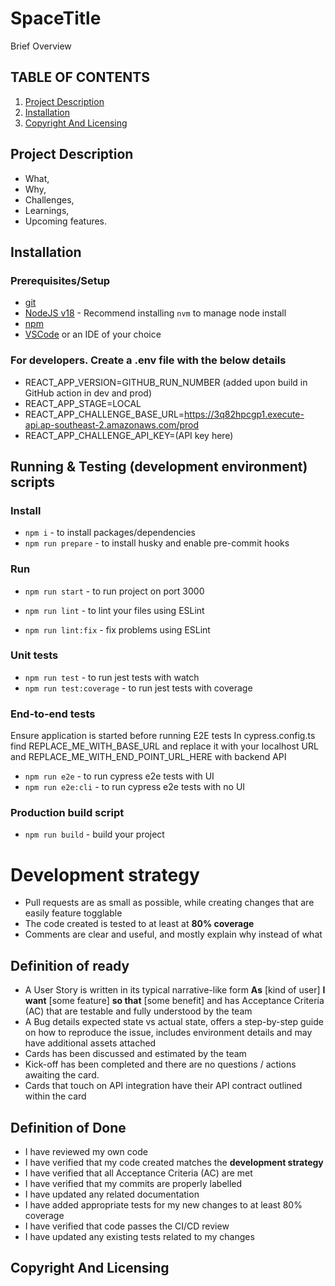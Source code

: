 <!-- prettier-ignore-start -->
[npm]: https://www.npmjs.com/
[node]: https://nodejs.org
[git]: https://github.com/Lexicon-Digital/launchpad-react
[vscode]: https://code.visualstudio.com/
[miro]: https://miro.com/
[trello]: https://trello.com/en
[jira]: https://www.atlassian.com/software/jira
[linear]: https://linear.app/
[slack]: https://slack.com/intl/en-au
[discord]: https://discord.com/
[confluence]: https://www.atlassian.com/software/confluence
[teams]: https://learn.microsoft.com/en-us/microsoftteams/shared-channels
[githubIntegrations]: https://github.com/integrations 
<!-- prettier-ignore-end -->

# SpaceTitle

<!--
In one or two sentences, summarise and describe your project to help others understand the goal and purpose of the entire project.
-->

Brief Overview

## TABLE OF CONTENTS

1. [Project Description](#project-description)
2. [Installation](#installation)
3. [Copyright And Licensing](#copyright-and-licensing)

## Project Description

- What,
- Why,
- Challenges,
- Learnings,
- Upcoming features.

## Installation

### Prerequisites/Setup

- [git][git]
- [NodeJS v18][node] - Recommend installing `nvm` to manage node install
- [npm][npm]
- [VSCode][vscode] or an IDE of your choice

### For developers. Create a .env file with the below details

- REACT_APP_VERSION=GITHUB_RUN_NUMBER (added upon build in GitHub action in dev and prod)
- REACT_APP_STAGE=LOCAL
- REACT_APP_CHALLENGE_BASE_URL=https://3q82hpcgp1.execute-api.ap-southeast-2.amazonaws.com/prod
- REACT_APP_CHALLENGE_API_KEY=(API key here)

## Running & Testing (development environment) scripts

### Install

- `npm i` - to install packages/dependencies
- `npm run prepare` - to install husky and enable pre-commit hooks

### Run

- `npm run start` - to run project on port 3000

- `npm run lint` - to lint your files using ESLint
- `npm run lint:fix` - fix problems using ESLint

### Unit tests

- `npm run test` - to run jest tests with watch
- `npm run test:coverage` - to run jest tests with coverage

### End-to-end tests

Ensure application is started before running E2E tests
In cypress.config.ts find REPLACE_ME_WITH_BASE_URL and replace it with your localhost URL and REPLACE_ME_WITH_END_POINT_URL_HERE with backend API

- `npm run e2e` - to run cypress e2e tests with UI
- `npm run e2e:cli` - to run cypress e2e tests with no UI

### Production build script

- `npm run build` - build your project

# Development strategy

- Pull requests are as small as possible, while creating changes that are easily feature togglable
- The code created is tested to at least at **80% coverage**
- Comments are clear and useful, and mostly explain why instead of what

## Definition of ready

- A User Story is written in its typical narrative-like form **As** [kind of user] **I want** [some feature] **so that** [some benefit] and has Acceptance Criteria (AC) that are testable and fully understood by the team
- A Bug details expected state vs actual state, offers a step-by-step guide on how to reproduce the issue, includes environment details and may have additional assets attached
- Cards has been discussed and estimated by the team
- Kick-off has been completed and there are no questions / actions awaiting the card.
- Cards that touch on API integration have their API contract outlined within the card

## Definition of Done

- I have reviewed my own code
- I have verified that my code created matches the **development strategy**
- I have verified that all Acceptance Criteria (AC) are met
- I have verified that my commits are properly labelled
- I have updated any related documentation
- I have added appropriate tests for my new changes to at least 80% coverage
- I have verified that code passes the CI/CD review
- I have updated any existing tests related to my changes

## Copyright And Licensing

<!--
Add your copyright and licensing details here
-->

